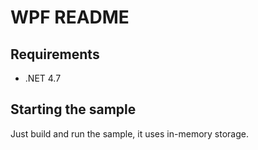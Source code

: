 # WPF README

## Requirements
- .NET 4.7

## Starting the sample
Just build and run the sample, it uses in-memory storage.